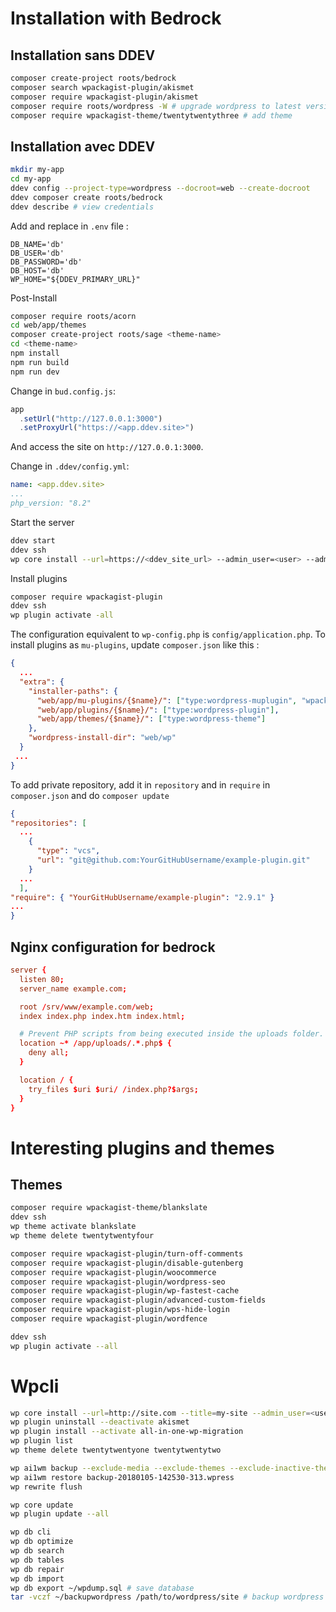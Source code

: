# Installation with Bedrock

## Installation sans DDEV

```bash
composer create-project roots/bedrock
composer search wpackagist-plugin/akismet
composer require wpackagist-plugin/akismet
composer require roots/wordpress -W # upgrade wordpress to latest version
composer require wpackagist-theme/twentytwentythree # add theme
```
## Installation avec DDEV

```bash
mkdir my-app
cd my-app
ddev config --project-type=wordpress --docroot=web --create-docroot
ddev composer create roots/bedrock
ddev describe # view credentials
```
Add and replace in `.env` file : 

```.env
DB_NAME='db'
DB_USER='db'
DB_PASSWORD='db'
DB_HOST='db'
WP_HOME="${DDEV_PRIMARY_URL}"
```

Post-Install
```bash
composer require roots/acorn
cd web/app/themes
composer create-project roots/sage <theme-name>
cd <theme-name>
npm install
npm run build
npm run dev
```

Change in `bud.config.js`:

```js
app
  .setUrl("http://127.0.0.1:3000")
  .setProxyUrl("https://<app.ddev.site>")
```
And access the site on `http://127.0.0.1:3000`.

Change in `.ddev/config.yml`:
```yaml
name: <app.ddev.site>
...
php_version: "8.2"
```

Start the server
```bash
ddev start
ddev ssh
wp core install --url=https://<ddev_site_url> --admin_user=<user> --admin_email=<email> --admin_password=<password>
```

Install plugins
```bash
composer require wpackagist-plugin
ddev ssh
wp plugin activate -all
```



The configuration equivalent to `wp-config.php` is `config/application.php`.
To install plugins as `mu-plugins`, update `composer.json` like this :

```json
{
  ...
  "extra": {
    "installer-paths": {
      "web/app/mu-plugins/{$name}/": ["type:wordpress-muplugin", "wpackagist-plugin/askimet", "wpackagist-plugin/trun-comments-off"],
      "web/app/plugins/{$name}/": ["type:wordpress-plugin"],
      "web/app/themes/{$name}/": ["type:wordpress-theme"]
    },
    "wordpress-install-dir": "web/wp"
  }
 ...
}
```

To add private repository, add it in `repository` and in `require` in `composer.json` and do `composer update`

```json
{
"repositories": [
  ...
    {
      "type": "vcs",
      "url": "git@github.com:YourGitHubUsername/example-plugin.git"
    }
  ...
  ],
"require": { "YourGitHubUsername/example-plugin": "2.9.1" }
...
}
```

## Nginx configuration for bedrock

```toml
server {
  listen 80;
  server_name example.com;

  root /srv/www/example.com/web;
  index index.php index.htm index.html;

  # Prevent PHP scripts from being executed inside the uploads folder.
  location ~* /app/uploads/.*.php$ {
    deny all;
  }

  location / {
    try_files $uri $uri/ /index.php?$args;
  }
}
```

# Interesting plugins and themes

## Themes

```bash
composer require wpackagist-theme/blankslate
ddev ssh
wp theme activate blankslate
wp theme delete twentytwentyfour
```

```bash
composer require wpackagist-plugin/turn-off-comments
composer require wpackagist-plugin/disable-gutenberg
composer require wpackagist-plugin/woocommerce
composer require wpackagist-plugin/wordpress-seo
composer require wpackagist-plugin/wp-fastest-cache
composer require wpackagist-plugin/advanced-custom-fields
composer require wpackagist-plugin/wps-hide-login
composer require wpackagist-plugin/wordfence

ddev ssh
wp plugin activate --all
```


# Wpcli

```bash
wp core install --url=http://site.com --title=my-site --admin_user=<user> --admin_password=<password> --admin_email=<email>
wp plugin uninstall --deactivate akismet
wp plugin install --activate all-in-one-wp-migration
wp plugin list
wp theme delete twentytwentyone twentytwentytwo

wp ai1wm backup --exclude-media --exclude-themes --exclude-inactive-themes# restore backup
wp ai1wm restore backup-20180105-142530-313.wpress
wp rewrite flush

wp core update
wp plugin update --all

wp db cli
wp db optimize
wp db search
wp db tables
wp db repair
wp db import
wp db export ~/wpdump.sql # save database
tar -vczf ~/backupwordpress /path/to/wordpress/site # backup wordpress files
```
